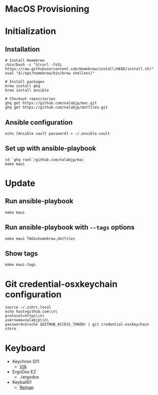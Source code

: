 MacOS Provisioning
==================

# Initialization

## Installation
```
# Install Homebrew
/bin/bash -c "$(curl -fsSL https://raw.githubusercontent.com/Homebrew/install/HEAD/install.sh)"
eval "$(/opt/homebrew/bin/brew shellenv)"

# Install packages
brew install ghq
brew install ansible

# Checkout repositories
ghq get https://github.com/nalabjp/mac.git
ghq get https://github.com/nalabjp/dotfiles.git
```

## Ansible configuration
```
echo [Ansible vault password] > ~/.ansible-vault
```

## Set up with ansible-playbook
```
cd `ghq root`/github.com/nalabjp/mac
make maui
```
# Update
## Run ansible-playbook
```
make maui
```

## Run ansible-playbook with `--tags` options
```
make maui TAGS=homebrew,dotfiles
```

## Show tags
```
make maui-tags
```

# Git credential-osxkeychain configuration
```
source ~/.zshrc.local
echo host=github.com\\n\
protocol=https\\n\
username=nalabjp\\n\
password=$(echo $GITHUB_ACCESS_TOKEN) | git credential-osxkeychain store
```

# Keyboard
- Keychron Q11
    - [VIA](caniusevia.com)
- ErgoDox EZ
    - ./ergodox
- Keyball61
    - [Remap](https://remap-keys.app/configure)
